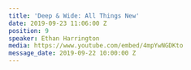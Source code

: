 ```yaml
---
title: 'Deep & Wide: All Things New'
date: 2019-09-23 11:06:00 Z
position: 9
speaker: Ethan Harrington
media: https://www.youtube.com/embed/4mpYwNGDKto
message_date: 2019-09-22 10:00:00 Z
---
```


